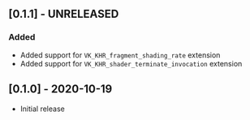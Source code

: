 ## [0.1.1] - UNRELEASED

### Added
- Added support for `VK_KHR_fragment_shading_rate` extension
- Added support for `VK_KHR_shader_terminate_invocation` extension

## [0.1.0] - 2020-10-19
- Initial release
